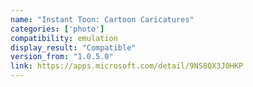 ```yaml
---
name: "Instant Toon: Cartoon Caricatures"
categories: ['photo']
compatibility: emulation
display_result: "Compatible"
version_from: "1.0.5.0"
link: https://apps.microsoft.com/detail/9NS8QX3J0HKP
---
```

